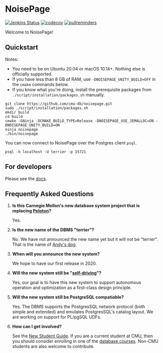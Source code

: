 # NoisePage

[![Jenkins Status](http://jenkins.db.cs.cmu.edu:8080/job/terrier/job/master/badge/icon)](http://jenkins.db.cs.cmu.edu:8080/job/terrier/)
[![codecov](https://codecov.io/gh/cmu-db/terrier/branch/master/graph/badge.svg)](https://codecov.io/gh/cmu-db/terrier)
[![pullreminders](https://pullreminders.com/badge.svg)](https://pullreminders.com?ref=badge)

Welcome to NoisePage!

## Quickstart

Notes:
- You need to be on Ubuntu 20.04 or macOS 10.14+. Nothing else is officially supported.
- If you have less than 8 GB of RAM, use `-DNOISEPAGE_UNITY_BUILD=OFF` in the `cmake` commands below.
- If you know what you're doing, install the prerequisite packages from `./script/installation/packages.sh` manually.

```
git clone https://github.com/cmu-db/noisepage.git
sudo ./script/installation/packages.sh
mkdir build
cd build
cmake -GNinja -DCMAKE_BUILD_TYPE=Release -DNOISEPAGE_USE_JEMALLOC=ON -DNOISEPAGE_UNITY_BUILD=ON
ninja noisepage
./bin/noisepage
```

You can now connect to NoisePage over the Postgres client `psql`.
```
psql -h localhost -U terrier -p 15721
```

## For developers

Please see the [docs](https://github.com/cmu-db/noisepage/tree/master/docs/).

## Frequently Asked Questions

1. **Is this Carnegie Mellon's new database system project that is replacing [Peloton](https://github.com/cmu-db/peloton)?**

   Yes.
   
2. **Is the new name of the DBMS "terrier"?**

   No. We have not announced the new name yet but it will not be "terrier". That is the name of [Andy's dog](http://home.bt.com/news/animals/baffled-jack-russell-gets-the-wrong-end-of-the-stick-as-it-tries-to-squeeze-through-dog-flap-11363989001132).
   
3. **When will you announce the new system?**

   We hope to have our first release in 2020.

4. **Will the new system still be "[self-driving](http://www.cs.cmu.edu/~pavlo/blog/2018/04/what-is-a-self-driving-database-management-system.html)"?**

   Yes, our goal is to have this new system to support autonomous operation and optimization as a first-class design principle.

5. **Will the new system still be PostgreSQL compatiable?**
   
   Yes. The DBMS supports the PostgresSQL network protocol (both simple and extended) and emulates PostgresSQL's catalog layout. We are working on support for PL/pgSQL UDFs.

6. **How can I get involved?**
   
   See the [New Student Guide](https://github.com/cmu-db/terrier/wiki/New-Student-Guide). If you are a current student at CMU, then you should consider enrolling in one of the [database courses](https://db.cs.cmu.edu/courses/). Non-CMU students are also welcome to contribute.
